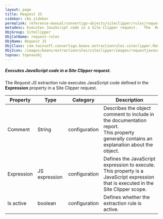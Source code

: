 ```yaml
---
layout: page
title: Request JS
sidebar: c8o_sidebar
permalink: reference-manual/convertigo-objects/siteclipper/rules/request-rules/request-js/
metadesc: Executes JavaScript code in a Site Clipper request.   The  Request JS  extraction rule executes JavaScript code defined in the  Expression  property i
ObjGroup: SiteClipper
ObjCatName: request-rules
ObjName: Request JS
ObjClass: com.twinsoft.convertigo.beans.extractionrules.siteclipper.RequestJavaScript
ObjIcon: /images/beans/extractionrules/siteclipper/images/requestjavascript_color_32x32.png
topnav: topnavobj
---
```

##### Executes JavaScript code in a Site Clipper request. 

The <i>Request JS</i> extraction rule executes JavaScript code defined in the <b>Expression</b> property in a Site Clipper request.

Property | Type | Category | Description
--- | --- | --- | ---
Comment | String | configuration | Describes the object comment to include in the documentation report.<br/>This property generally contains an explanation about the object.
Expression | JS expression | configuration | Defines the JavaScript expression to execute.<br/>This property is a JavaScript expression that is executed in the Site Clipper scope.
Is active | boolean | configuration | Defines whether the extraction rule is active.
